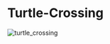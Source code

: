 # Turtle-Crossing

![turtle_crossing](https://github.com/fede07/Turtle-Crossing/assets/7377692/ebf61abd-b233-4d20-beb0-d55e91497db5)
